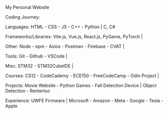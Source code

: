 My Personal Website 

Coding Journey:

Languages: HTML - CSS - JS - C++ - Python | C, C# 

Frameworks/Libraries: Vite.js, Vue.js, React.js, PyGame, PyTorch | 

Other: Node - npm - Axios - Postman - Firebase - CVAT |

Tools: Git - Github - VSCode |

Misc: STM32 - STM32CubeIDE | 


Courses: CS12 - CodeCademy - ECE150 - FreeCodeCamp - Odin Project |

Projects: Movie Website - Python Games - Fall Detection Device | Object Detection - Renterloo 

Experience: UWFE Firmware | Microsoft - Amazon - Meta - Google - Tesla - Apple